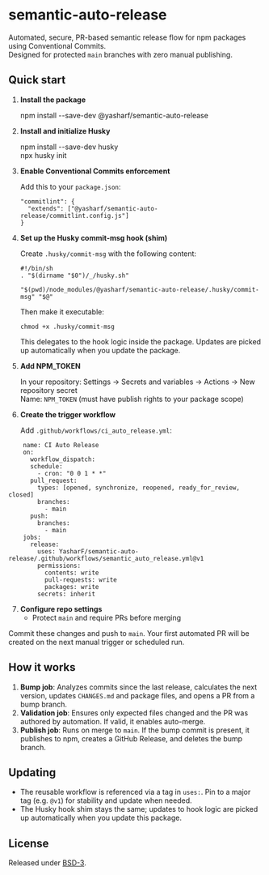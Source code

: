 # semantic-auto-release

Automated, secure, PR-based semantic release flow for npm packages using Conventional Commits.  
Designed for protected `main` branches with zero manual publishing.

## Quick start

1.  **Install the package**

    npm install --save-dev @yasharf/semantic-auto-release

2.  **Install and initialize Husky**

    npm install --save-dev husky  
    npx husky init

3.  **Enable Conventional Commits enforcement**

    Add this to your `package.json`:

        "commitlint": {
          "extends": ["@yasharf/semantic-auto-release/commitlint.config.js"]
        }

4.  **Set up the Husky commit-msg hook (shim)**

    Create `.husky/commit-msg` with the following content:

        #!/bin/sh
        . "$(dirname "$0")/_/husky.sh"

        "$(pwd)/node_modules/@yasharf/semantic-auto-release/.husky/commit-msg" "$@"

    Then make it executable:

        chmod +x .husky/commit-msg

    This delegates to the hook logic inside the package. Updates are picked up automatically when you update the package.

5.  **Add NPM_TOKEN**

    In your repository: Settings → Secrets and variables → Actions → New repository secret  
    Name: `NPM_TOKEN` (must have publish rights to your package scope)

6.  **Create the trigger workflow**

    Add `.github/workflows/ci_auto_release.yml`:

```
    name: CI Auto Release
    on:
      workflow_dispatch:
      schedule:
        - cron: "0 0 1 * *"
      pull_request:
        types: [opened, synchronize, reopened, ready_for_review, closed]
        branches:
          - main
      push:
        branches:
          - main
    jobs:
      release:
        uses: YasharF/semantic-auto-release/.github/workflows/semantic_auto_release.yml@v1
        permissions:
          contents: write
          pull-requests: write
          packages: write
        secrets: inherit
```

7.  **Configure repo settings**
    - Protect `main` and require PRs before merging

Commit these changes and push to `main`. Your first automated PR will be created on the next manual trigger or scheduled run.

## How it works

1. **Bump job**: Analyzes commits since the last release, calculates the next version, updates `CHANGES.md` and package files, and opens a PR from a bump branch.
2. **Validation job**: Ensures only expected files changed and the PR was authored by automation. If valid, it enables auto-merge.
3. **Publish job**: Runs on merge to `main`. If the bump commit is present, it publishes to npm, creates a GitHub Release, and deletes the bump branch.

## Updating

- The reusable workflow is referenced via a tag in `uses:`. Pin to a major tag (e.g. `@v1`) for stability and update when needed.
- The Husky hook shim stays the same; updates to hook logic are picked up automatically when you update this package.

## License

Released under [BSD-3](LICENSE).
